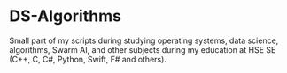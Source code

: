 # DS-Algorithms
Small part of my scripts during studying operating systems, data science, algorithms, Swarm AI, and other subjects during my education at HSE SE (C++, C, C#, Python, Swift, F# and others).
